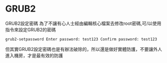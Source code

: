 # GRUB2 #

GRUB2設定密碼 為了不讓有心人士經由編輯核心檔案去修改root密碼,可/以使用指令來設定GRUB2的密碼 

```
grub2-setpassword Enter password: test123 Confirm password: test123 
```

但其實GRUB2設定密碼也是有辦法破除的，所以還是做好實體防護，不要讓外人進入機房，才是最有效的防護